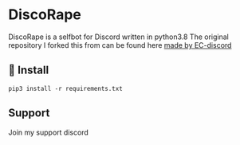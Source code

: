 # DiscoRape

DiscoRape is a selfbot for Discord written in python3.8
The original repository I forked this from can be found here [made by EC-discord](https://github.com/EC-discord/self-bot)

## :memo: Install

`pip3 install -r requirements.txt`




## Support
Join my support discord

<a href="https://discord.gg/MSwpbsx"><img src="https://discord.com/api/guilds/726859574799499285/widget.png?style=banner4" alt="" /></a>
